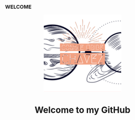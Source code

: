 ### WELCOME
<div id="header" align="center">
  <img src="https://github.com/connieuribe/connieuribe/blob/main/Connie%20Transparent.png"  width="50%" height="10%">
  <h1>
  Welcome to my GitHub
  </h1>
</div>


<!--
**connieuribe/connieuribe** is a ✨ _special_ ✨ repository because its `README.md` (this file) appears on your GitHub profile.

Here are some ideas to get you started:

- 🔭 I’m currently working on ...
- 🌱 I’m currently learning ...
- 👯 I’m looking to collaborate on ...
- 🤔 I’m looking for help with ...
- 💬 Ask me about ...
- 📫 How to reach me: ...
- 😄 Pronouns: ...
- ⚡ Fun fact: ...
-->
